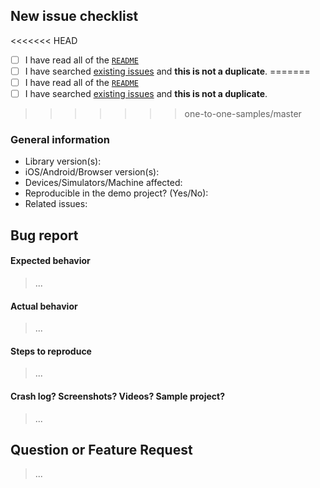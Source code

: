 ## New issue checklist
<!-- Before submitting this issue, make sure you have done the following -->

<<<<<<< HEAD
- [ ] I have read all of the [`README`](../README.md) 
- [ ] I have searched [existing issues](https://github.com/opentok/annotation-acc-pack/issues?q=is%3Aissue+sort%3Acreated-desc) and **this is not a duplicate**.
=======
- [ ] I have read all of the [`README`](https://github.com/opentok/one-to-one-sample-apps/blob/master/README.md) 
- [ ] I have searched [existing issues](https://github.com/opentok/one-to-one-sample-apps/issues?q=is%3Aissue+sort%3Acreated-desc) and **this is not a duplicate**.
>>>>>>> one-to-one-samples/master

### General information

- Library version(s):
- iOS/Android/Browser version(s):
- Devices/Simulators/Machine affected:
- Reproducible in the demo project? (Yes/No): 
- Related issues:

## Bug report

#### Expected behavior

> ...

#### Actual behavior

> ...

#### Steps to reproduce

> ...

#### Crash log? Screenshots? Videos? Sample project?

>...

## Question or Feature Request

> ...

